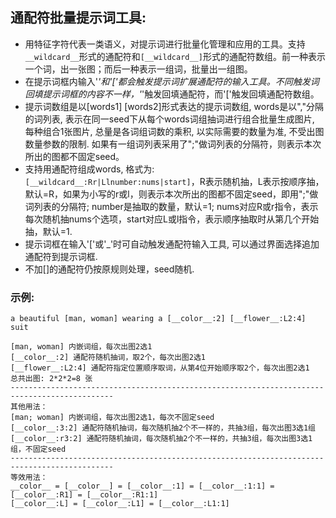 ## 通配符批量提示词工具:
- 用特征字符代表一类语义，对提示词进行批量化管理和应用的工具。支持`__wildcard__`形式的通配符和`[__wildcard__]`形式的通配符数组。前一种表示一个词，出一张图；而后一种表示一组词，批量出一组图。
- 在提示词框内输入'_'和'['都会触发提示词扩展通配符的输入工具。不同触发词回填提示词框的内容不一样，'_'触发回填通配符，而'['触发回填通配符数组。
- 提示词数组是以[words1] [words2]形式表达的提示词数组, words是以","分隔的词列表, 表示在同一seed下从每个words词组抽词进行组合批量生成图片, 每种组合1张图片, 总量是各词组词数的乘积, 以实际需要的数量为准, 不受出图数量参数的限制. 如果有一组词列表采用了";"做词列表的分隔符，则表示本次所出的图都不固定seed。
- 支持用通配符组成words, 格式为:`[__wildcard__:Rr|Llnumber:nums|start]`，R表示随机抽，L表示按顺序抽，默认=R，如果为小写的r或l，则表示本次所出的图都不固定seed，即用";"做词列表的分隔符; number是抽取的数量，默认=1; nums对应R或r指令，表示每次随机抽nums个选项，start对应L或l指令，表示顺序抽取时从第几个开始抽，默认=1.
- 提示词框在输入'['或'_'时可自动触发通配符输入工具, 可以通过界面选择追加通配符到提示词框.
- 不加[]的通配符仍按原规则处理，seed随机.

### 示例:

    a beautiful [man, woman] wearing a [__color__:2] [__flower__:L2:4] suit

    [man, woman] 内嵌词组，每次出图2选1
    [__color__:2] 通配符随机抽词，取2个，每次出图2选1
    [__flower__:L2:4] 通配符指定位置顺序取词，从第4位开始顺序取2个，每次出图2选1
    总共出图: 2*2*2=8 张
    ---------------------------------------------------------------------------------------------
    其他用法：
    [man; woman] 内嵌词组，每次出图2选1，每次不固定seed
    [__color__:3:2] 通配符随机抽词，每次随机抽2个不一样的，共抽3组，每次出图3选1组
    [__color__:r3:2] 通配符随机抽词，每次随机抽2个不一样的，共抽3组，每次出图3选1组，不固定seed 
    ---------------------------------------------------------------------------------------------
    等效用法：
    __color__ = [__color__] = [__color__:1] = [__color__:1:1] = [__color__:R1] = [__color__:R1:1]
    [__color__:L] = [__color__:L1] = [__color__:L1:1]

